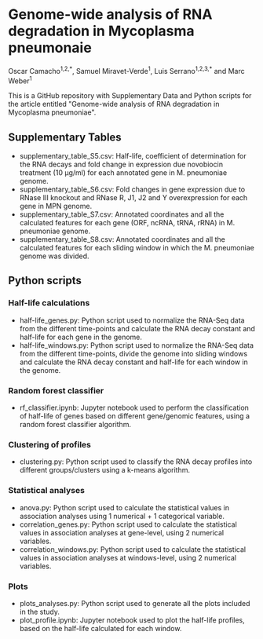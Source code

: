 # Genome-wide analysis of RNA degradation in Mycoplasma pneumonaie

Oscar Camacho<sup>1,2,\*</sup>, Samuel Miravet-Verde<sup>1</sup>, Luis Serrano<sup>1,2,3,\*</sup> and Marc Weber<sup>1</sup>

This is a GitHub repository with Supplementary Data and Python scripts for the article entitled "Genome-wide analysis of RNA degradation in Mycoplasma pneumoniae". 



## Supplementary Tables

- supplementary_table_S5.csv: Half-life, coefficient of determination for the RNA decays and fold change in expression due novobiocin treatment (10 µg/ml) for each annotated gene in M. pneumoniae genome.
- supplementary_table_S6.csv: Fold changes in gene expression due to RNase III knockout and RNase R, J1, J2 and Y overexpression for each gene in MPN genome.
- supplementary_table_S7.csv: Annotated coordinates and all the calculated features for each gene (ORF, ncRNA, tRNA, rRNA) in M. pneumoniae genome.
- supplementary_table_S8.csv: Annotated coordinates and all the calculated features for each sliding window in which the M. pneumoniae genome was divided.

## Python scripts

### Half-life calculations

- half-life_genes.py: Python script used to normalize the RNA-Seq data from the different time-points and calculate the RNA decay constant and half-life for each gene in the genome.
- half-life_windows.py: Python script used to normalize the RNA-Seq data from the different time-points, divide the genome into sliding windows and calculate the RNA decay constant and half-life for each window in the genome.

### Random forest classifier 
- rf_classifier.ipynb: Jupyter notebook used to perform the classification of half-life of genes based on different gene/genomic features, using a random forest classifier algorithm.

### Clustering of profiles
- clustering.py: Python script used to classify the RNA decay profiles into different groups/clusters using a k-means algorithm.

### Statistical analyses

- anova.py: Python script used to calculate the statistical values in association analyses using 1 numerical + 1 categorical variable.
- correlation_genes.py: Python script used to calculate the statistical values in association analyses at gene-level, using 2 numerical variables.
- correlation_windows.py: Python script used to calculate the statistical values in association analyses at windows-level, using 2 numerical variables.

### Plots

- plots_analyses.py: Python script used to generate all the plots included in the study.
- plot_profile.ipynb: Jupyter notebook used to plot the half-life profiles, based on the half-life calculated for each window.

